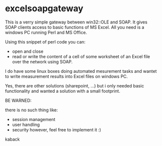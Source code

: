 excelsoapgateway
================

This is a verry simple gateway between win32::OLE and SOAP. It gives SOAP clients access to basic functions of MS Excel. All you need is a windows PC running Perl and MS Office.

Using this snippet of perl code you can:
- open and close
- read or write the content of a cell of some worksheet of
an Excel file over the network using SOAP.

I do have some linux boxes doing automated mesurement tasks and wantet to write measurement results into Excel files on windows PC.

Yes, there are other solutions (sharepoint, ...) but i only needed basic functionality and wanted a solution with a small footprint.

BE WARNED:

there is no such thing like:
- session management
- user handling
- security
however, feel free to implement it :)

kaback



